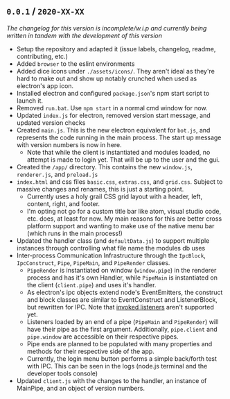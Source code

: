 ## `0.0.1` / `2020-XX-XX`

_The changelog for this version is incomplete/w.i.p and currently being written in tandem with the development of this version_

- Setup the repository and adapted it (issue labels, changelog, readme, contributing, etc.)
- Added `browser` to the eslint environments
- Added dice icons under `./assets/icons/`. They aren't ideal as they're hard to make out and show up notably crunched when used as electron's app icon.
- Installed electron and configured `package.json`'s npm start script to launch it.
- Removed `run.bat`. Use `npm start` in a normal cmd window for now.
- Updated `index.js` for electron, removed version start message, and updated version checks
- Created `main.js`. This is the new electron equivalent for `bot.js`, and represents the code running in the main process. The start up message with version numbers is now in here.
  - Note that while the client is instantiated and modules loaded, no attempt is made to login yet. That will be up to the user and the gui.
- Created the `/app/` directory. This contains the new `window.js`, `renderer.js`, and `preload.js`
- `index.html` and css files `basic.css`, `extras.css`, and `grid.css`. Subject to massive changes and renames, this is just a starting point.
  - Currently uses a holy grail CSS grid layout with a header, left, content, right, and footer.
  - I'm opting not go for a custom title bar like atom, visual studio code, etc. does, at least for now. My main reasons for this are better cross platform support and wanting to make use of the native menu bar (which runs in the main process!)
- Updated the handler class (and `defaultData.js`) to support multiple instances through controlling what file name the modules db uses
- Inter-process Communication Infrastructure through the `IpcBlock`, `IpcConstruct`, `Pipe`, `PipeMain`, and `PipeRender` classes.
  - `PipeRender` is instantiated on window (`window.pipe`) in the renderer process and has it's own Handler, while `PipeMain` is instantiated on the client (`client.pipe`) and uses it's handler.
  - As electron's ipc objects extend node's EventEmitters, the construct and block classes are similar to EventConstruct and ListenerBlock, but rewritten for IPC. Note that [invoked listeners](https://www.electronjs.org/docs/api/ipc-renderer#ipcrendererinvokechannel-args) aren't supported yet.
  - Listeners loaded by an end of a pipe (`PipeMain` and `PipeRender`) will have their pipe as the first argument. Additionally, `pipe.client` and `pipe.window` are accessible on their respective pipes.
  - Pipe ends are planned to be populated with many properties and methods for their respective side of the app.
  - Currently, the login menu button performs a simple back/forth test with IPC. This can be seen in the logs (node.js terminal and the developer tools console)
- Updated `client.js` with the changes to the handler, an instance of MainPipe, and an object of version numbers.
